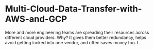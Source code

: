# Multi-Cloud-Data-Transfer-with-AWS-and-GCP
More and more engineering teams are spreading their resources across different cloud providers. Why? It gives them better redundancy, helps avoid getting locked into one vendor, and often saves money too. I

